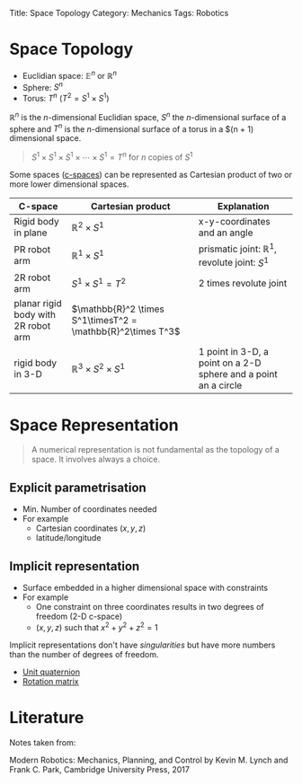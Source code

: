 Title: Space Topology
Category: Mechanics
Tags: Robotics

# Space Topology

- Euclidian space: $\mathbb{E}^n$ or $\mathbb{R}^n$
- Sphere: $S^n$
- Torus: $T^n$ ($T^2 = S^1 \times S^1$)


$\mathbb{R}^n$ is the $n$-dimensional Euclidian space, $S^n$ the $n$-dimensional surface of a sphere and $T^n$ is the $n$-dimensional
surface of a torus in a $(n + 1) dimensional space.

> $S^1 \times S^1 \times S^1 \times \cdots \times S^1 = T^n$ for $n$ copies of $S^1$

Some spaces ([c-spaces]({filename}/c-space_dof.md)) can be represented as Cartesian product of two or more lower dimensional spaces.

| C-space             | Cartesian product        | Explanation                                            |
|---------------------|--------------------------|--------------------------------------------------------|
| Rigid body in plane | $\mathbb{R}^2\times S^1$ | x-y-coordinates and an angle                           |
| PR robot arm        | $\mathbb{R}^1\times S^1$ | prismatic joint: $\mathbb{R}^1$, revolute joint: $S^1$ |
| 2R robot arm        | $S^1 \times S^1 = T^2$   | 2 times revolute joint                                 |
| planar rigid body with 2R robot arm | $\mathbb{R}^2 \times S^1\timesT^2 = \mathbb{R}^2\times T^3$ |      |
| rigid body in 3-D   | $\mathbb{R}^3\times S^2\times S^1$ | 1 point in 3-D, a point on a 2-D sphere and a point an a circle |


# Space Representation

> A numerical representation is not fundamental as the topology of a space. It involves always a choice.

## Explicit parametrisation

- Min. Number of coordinates needed
- For example
    - Cartesian coordinates $(x, y, z)$
    - latitude/longitude

## Implicit representation

- Surface embedded in a higher dimensional space with constraints
- For example
    - One constraint on three coordinates results in two degrees of freedom (2-D c-space)
    - $(x, y, z)$ such that $x^2 + y^2 + z^2 = 1$


Implicit representations don't have *singularities* but have more numbers than the number of degrees of freedom.

- [Unit quaternion](https://en.wikipedia.org/wiki/Quaternion#Unit_quaternion)
- [Rotation matrix](https://en.wikipedia.org/wiki/Rotation_matrix)


# Literature

Notes taken from:

Modern Robotics: Mechanics, Planning, and Control by Kevin M. Lynch and Frank C. Park, Cambridge University Press, 2017
